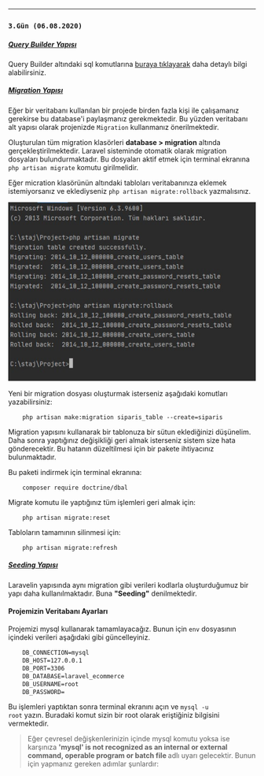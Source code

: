 <hr>
<h3><code>3.Gün (06.08.2020)</code></h3>

<h5><ins>Query Builder Yapısı</ins></h5>

Query Builder altındaki sql komutlarına [buraya tıklayarak](https://laravel.com/docs/7.x/queries) daha detaylı bilgi alabilirsiniz.

<h5><ins>Migration Yapısı</ins></h5>

Eğer bir veritabanı kullanılan bir projede birden fazla kişi ile çalışamanız gerekirse bu database'i paylaşmanız gerekmektedir. Bu yüzden veritabanı alt yapısı olarak projenizde <code>Migration</code> kullanmanız önerilmektedir.

Oluşturulan tüm migration klasörleri <b>database > migration</b> altında gerçekleştirilmektedir. Laravel sisteminde otomatik olarak migration dosyaları bulundurmaktadır. Bu dosyaları aktif etmek için terminal ekranına <code>php artisan migrate</code> komutu girilmelidir.

Eğer micration klasörünün altındaki tabloları veritabanınıza eklemek istemiyorsanız ve eklediyseniz <code>php artisan migrate:rollback</code> yazmalısınız.

![Migrate Komutu](/images/rollback.jpg)

Yeni bir migration dosyası oluşturmak isterseniz aşağıdaki komutları yazabilirsiniz:

		php artisan make:migration siparis_table --create=siparis
        
Migration yapısını kullanarak bir tablonuza bir sütun eklediğinizi düşünelim. Daha sonra yaptığınız değişikliği geri almak isterseniz sistem size hata gönderecektir. Bu hatanın düzeltilmesi için bir pakete ihtiyacınız bulunmaktadır.

Bu paketi indirmek için terminal ekranına:

		composer require doctrine/dbal
        
Migrate komutu ile yaptığınız tüm işlemleri geri almak için:
	
    	php artisan migrate:reset
        
Tabloların tamamının silinmesi için:

		php artisan migrate:refresh
        
   
   <h5><ins>Seeding Yapısı</ins></h5>

Laravelin yapısında aynı migration gibi verileri kodlarla oluşturduğumuz bir yapı daha kullanılmaktadır. Buna <b>"Seeding"</b> denilmektedir.

<h4>Projemizin Veritabanı Ayarları</h4>

Projemizi mysql kullanarak tamamlayacağız. Bunun için <code>env</code> dosyasının içindeki verileri aşağıdaki gibi güncelleyiniz.

		DB_CONNECTION=mysql
        DB_HOST=127.0.0.1
        DB_PORT=3306
        DB_DATABASE=laravel_ecommerce
        DB_USERNAME=root
        DB_PASSWORD=

Bu işlemleri yaptıktan sonra terminal ekranını açın ve <code>mysql -u root</code> yazın. Buradaki komut sizin bir root olarak eriştiğiniz bilgisini vermektedir.        

> Eğer çevresel değişkenlerinizin içinde mysql komutu yoksa ise karşınıza <b>'mysql' is not recognized as an internal or external command,
operable program or batch file </b> adlı uyarı gelecektir. Bunun için yapmanız gereken adımlar şunlardır:
